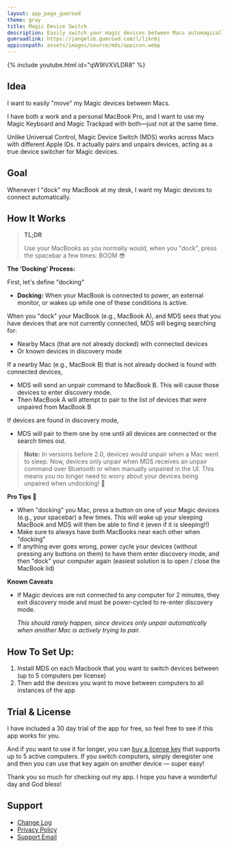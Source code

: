 ```yaml
---
layout: app_page_gumroad
theme: gray
title: Magic Device Switch
description: Easily switch your magic devices between Macs automagically
gumroadlink: https://jangelsb.gumroad.com/l/liknbj
appiconpath: assets/images/source/mds/appicon.webp
---
```


{% include youtube.html id="qW9lVXVLDR8" %}

## Idea

I want to easily "move" my Magic devices between Macs.

I have both a work and a personal MacBook Pro, and I want to use my Magic Keyboard and Magic Trackpad with both—just not at the same time.

Unlike Universal Control, Magic Device Switch (MDS) works across Macs with different Apple IDs. It actually pairs and unpairs devices, acting as a true device switcher for Magic devices.


## Goal

Whenever I "dock" my MacBook at my desk, I want my Magic devices to connect automatically.


## How It Works

> 
> **TL;DR**
> 
> Use your MacBooks as you normally would, when you "dock", press the spacebar a few times: BOOM 😎
> 

**The 'Docking' Process:**

First, let's define "docking"
- **Docking:** When your MacBook is connected to power, an external monitor, or wakes up while one of these conditions is active.

When you "dock" your MacBook (e.g., MacBook A), and MDS sees that you have devices that are not currently connected, MDS will beging searching for:
   - Nearby Macs (that are not already docked) with connected devices
   - Or known devices in discovery mode

If a nearby Mac (e.g., MacBook B) that is not already docked is found with connected devices,
- MDS will send an unpair command to MacBook B. This will cause those devices to enter discovery mode.
- Then MacBook A will attempt to pair to the list of devices that were unpaired from MacBook B

If devices are found in discovery mode,
- MDS will pair to them one by one until all devices are connected or the search times out.


> **Note:** In versions before 2.0, devices would unpair when a Mac went to sleep. Now, devices only unpair when MDS receives an unpair command over Bluetooth or when manually unpaired in the UI. This means you no longer need to worry about your devices being unpaired when undocking! 🎉



**Pro Tips 💯** 
- When "docking" you Mac, press a button on one of your Magic devices (e.g., your spacebar) a few times. This will wake up your sleeping MacBook and MDS will then be able to find it (even if it is sleeping!!)
- Make sure to always have both MacBooks near each other when "docking"
- If anything ever goes wrong, power cycle your devices (without pressing any buttons on them) to have them enter discovery mode, and then "dock" your computer again (easiest solution is to open / close the MacBook lid)


**Known Caveats**
- If Magic devices are not connected to any computer for 2 minutes, they exit discovery mode and must be power-cycled to re-enter discovery mode.  

  _This should rarely happen, since devices only unpair automatically when another Mac is actively trying to pair._



## How To Set Up:
1. Install MDS on each Macbook that you want to switch devices between (up to 5 computers per license)
2. Then add the devices you want to move between computers to all instances of the app



## Trial & License
I have included a 30 day trial of the app for free, so feel free to see if this app works for you. 

And if you want to use it for longer, you can [buy a license key](https://jangelsb.gumroad.com/l/liknbj) that supports up to 5 active computers. If you switch computers, simply deregister one and then you can use that key again on another device — super easy!

Thank you so much for checking out my app. I hope you have a wonderful day and God bless!

## Support
- [Change Log](https://sparkle.mds.jangelsb.dev/changelog.html)
- [Privacy Policy](https://jangelsb.github.io/mds/privacy)
- <a href="mailto:nextcalc.feedback@gmail@@com?subject=MDS Website"
   onmouseover="this.href=this.href.replace('@@','.')">
   Support Email
</a>